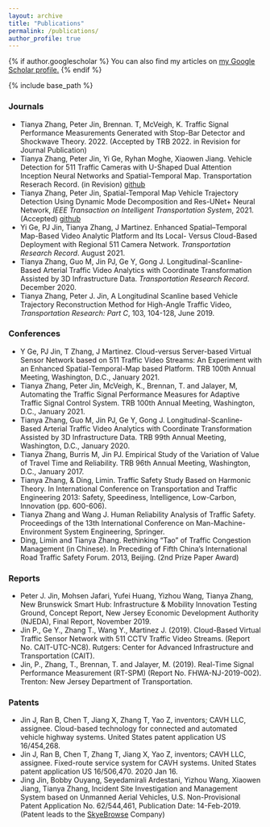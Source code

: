 ```yaml
---
layout: archive
title: "Publications"
permalink: /publications/
author_profile: true
---
```


{% if author.googlescholar %}
  You can also find my articles on <u><a href="{{author.googlescholar}}">my Google Scholar profile</a>.</u>
{% endif %}

{% include base_path %}

<!-- {% for post in site.publications reversed %}
  {% include archive-single.html %}
{% endfor %} -->

### Journals
* Tianya Zhang, Peter Jin, Brennan. T, McVeigh, K. Traffic Signal Performance Measurements Generated with Stop-Bar Detector and Shockwave Theory. 2022. (Accepted by TRB 2022. in Revision for Journal Publication)
* Tianya Zhang, Peter Jin, Yi Ge, Ryhan Moghe, Xiaowen Jiang. Vehicle Detection for 511 Traffic Cameras with U-Shaped Dual Attention Inception Neural Networks and Spatial-Temporal Map. Transportation Reserach Record. (in Revision) [github](https://github.com/TeRyZh/Detection-is-Tracking-511-CCTV-Camera-Vehicle-Detection-Using-STMap-and-DAIU-Net)
* Tianya Zhang, Peter Jin, Spatial-Temporal Map Vehicle Trajectory Detection Using Dynamic Mode Decomposition and Res-UNet+ Neural Network, *IEEE Transaction on Intelligent Transportation System*, 2021. (Accepted) [github](https://github.com/TeRyZh/Reconstruction-NGSIM-Trajectory-with-DMD-and-Res_UNet_plus) 
* Yi Ge, PJ Jin, Tianya Zhang, J Martinez. Enhanced Spatial–Temporal Map-Based Video Analytic Platform and Its Local- Versus Cloud-Based Deployment with Regional 511 Camera Network. *Transportation Research Record*. August 2021.
* Tianya Zhang, Guo M, Jin PJ, Ge Y, Gong J. Longitudinal-Scanline-Based Arterial Traffic Video Analytics with Coordinate Transformation Assisted by 3D Infrastructure Data. *Transportation Research Record*. December 2020. 
* Tianya Zhang, Peter J. Jin, A Longitudinal Scanline based Vehicle Trajectory Reconstruction Method for High-Angle Traffic Video, *Transportation Research: Part C*, 103, 104-128, June 2019.

### Conferences
* Y Ge, PJ Jin, T Zhang, J Martinez. Cloud-versus Server-based Virtual Sensor Network based on 511 Traffic Video Streams: An Experiment with an Enhanced Spatial-Temporal-Map based Platform. TRB 100th Annual Meeting, Washington, D.C., January 2021.
* Tianya Zhang, Peter Jin, McVeigh, K., Brennan, T. and Jalayer, M, Automating the Traffic Signal Performance Measures for Adaptive Traffic Signal Control System. TRB 100th Annual Meeting, Washington, D.C., January 2021.
* Tianya Zhang, Guo M, Jin PJ, Ge Y, Gong J. Longitudinal-Scanline-Based Arterial Traffic Video Analytics with Coordinate Transformation Assisted by 3D Infrastructure Data. TRB 99th Annual Meeting, Washington, D.C., January 2020. 
* Tianya Zhang, Burris M, Jin PJ. Empirical Study of the Variation of Value of Travel Time and Reliability. TRB 96th Annual Meeting, Washington, D.C., January 2017.
* Tianya Zhang, & Ding, Limin. Traffic Safety Study Based on Harmonic Theory. In International Conference on Transportation and Traffic Engineering 2013: Safety, Speediness, Intelligence, Low-Carbon, Innovation (pp. 600-606). 
* Tianya Zhang and Wang J. Human Reliability Analysis of Traffic Safety. Proceedings of the 13th International Conference on Man-Machine-Environment System Engineering, Springer. 
* Ding, Limin and Tianya Zhang. Rethinking “Tao” of Traffic Congestion Management (in Chinese). In Preceding of Fifth China’s International Road Traffic Safety Forum. 2013, Beijing. (2nd Prize Paper Award)

### Reports
* Peter J. Jin, Mohsen Jafari, Yufei Huang, Yizhou Wang, Tianya Zhang, New Brunswick Smart Hub: Infrastructure & Mobility Innovation Testing Ground, Concept Report, New Jersey Economic Development Authority (NJEDA), Final Report, November 2019.
* Jin P., Ge Y., Zhang T., Wang Y., Martinez J. (2019). Cloud-Based Virtual Traffic Sensor Network with 511 CCTV Traffic Video Streams. (Report No. CAIT-UTC-NC8). Rutgers: Center for Advanced Infrastructure and Transportation (CAIT). 
* Jin, P., Zhang, T., Brennan, T. and Jalayer, M. (2019). Real-Time Signal Performance Measurement (RT-SPM) (Report No. FHWA-NJ-2019-002). Trenton: New Jersey Department of Transportation. 

### Patents
* Jin J, Ran B, Chen T, Jiang X, Zhang T, Yao Z, inventors; CAVH LLC, assignee. Cloud-based technology for connected and automated vehicle highway systems. United States patent application US 16/454,268.
* Jin J, Ran B, Chen T, Zhang T, Jiang X, Yao Z, inventors; CAVH LLC, assignee. Fixed-route service system for CAVH systems. United States patent application US 16/506,470. 2020 Jan 16.
* Jing Jin, Bobby Ouyang, Seyedamirali Ardestani, Yizhou Wang, Xiaowen Jiang, Tianya Zhang, Incident Site Investigation and Management System based on Unmanned Aerial Vehicles, U.S. Non-Provisional Patent Application No. 62/544,461, Publication Date: 14-Feb-2019. (Patent leads to the [SkyeBrowse](https://www.skyebrowse.com/) Company)
